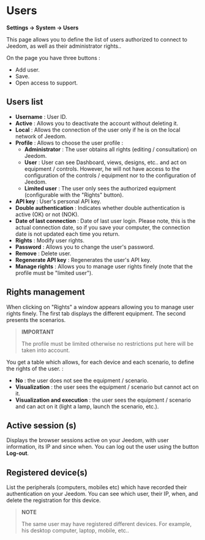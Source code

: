 # Users
**Settings → System → Users**

This page allows you to define the list of users authorized to connect to Jeedom, as well as their administrator rights..

On the page you have three buttons :

- Add user.
- Save.
- Open access to support.

## Users list

- **Username** : User ID.
- **Active** : Allows you to deactivate the account without deleting it.
- **Local** : Allows the connection of the user only if he is on the local network of Jeedom.
- **Profile** : Allows to choose the user profile :
    - **Administrator** : The user obtains all rights (editing / consultation) on Jeedom.
    - **User** : User can see Dashboard, views, designs, etc.. and act on equipment / controls. However, he will not have access to the configuration of the controls / equipment nor to the configuration of Jeedom.
    - **Limited user** : The user only sees the authorized equipment (configurable with the &quot;Rights&quot; button).
- **API key** : User&#39;s personal API key.
- **Double authentication** : Indicates whether double authentication is active (OK) or not (NOK).
- **Date of last connection** : Date of last user login. Please note, this is the actual connection date, so if you save your computer, the connection date is not updated each time you return.
- **Rights** : Modify user rights.
- **Password** : Allows you to change the user&#39;s password.
- **Remove** : Delete user.
- **Regenerate API key** : Regenerates the user&#39;s API key.
- **Manage rights** : Allows you to manage user rights finely (note that the profile must be &quot;limited user&quot;).

## Rights management

When clicking on &quot;Rights&quot; a window appears allowing you to manage user rights finely. The first tab displays the different equipment. The second presents the scenarios.

> **IMPORTANT**
>
> The profile must be limited otherwise no restrictions put here will be taken into account.

You get a table which allows, for each device and each scenario, to define the rights of the user. :
- **No** : the user does not see the equipment / scenario.
- **Visualization** : the user sees the equipment / scenario but cannot act on it.
- **Visualization and execution** : the user sees the equipment / scenario and can act on it (light a lamp, launch the scenario, etc.).

## Active session (s)

Displays the browser sessions active on your Jeedom, with user information, its IP and since when. You can log out the user using the button **Log-out**.

## Registered device(s)

List the peripherals (computers, mobiles etc) which have recorded their authentication on your Jeedom.
You can see which user, their IP, when, and delete the registration for this device.

> **NOTE**
>
> The same user may have registered different devices. For example, his desktop computer, laptop, mobile, etc..







